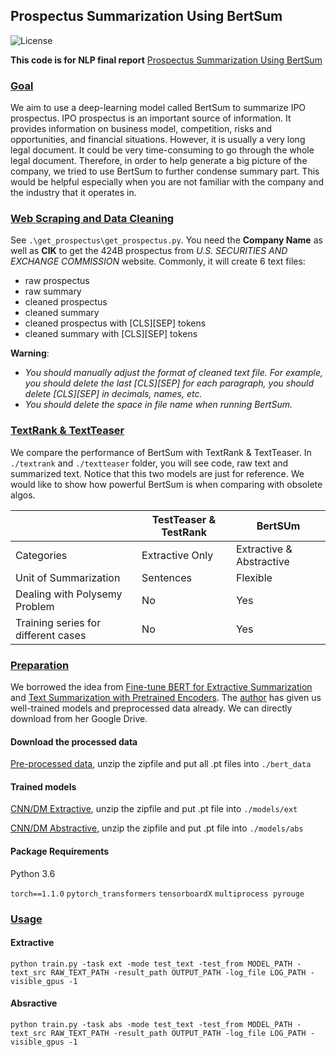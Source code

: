 ## Prospectus Summarization Using BertSum

![License](https://img.shields.io/badge/license-apache2_2-blue.svg)

**This code is for NLP final report** [Prospectus Summarization Using BertSum](https://github.com/guozhonghao1994/Prospectus_Summarization_Using_BertSum/blob/master/Final%20Report.pdf)

### [Goal](#readme)
We aim to use a deep-learning model called BertSum to summarize IPO prospectus. IPO prospectus is an important source of information. It provides information on business model, competition, risks and opportunities, and financial situations. However, it is usually a very long legal document. It could be very time-consuming to go through the whole legal document. Therefore, in order to help generate a big picture of the company, we tried to use BertSum to further condense summary part. This would be helpful especially when you are not familiar with the company and the industry that it operates in.

### [Web Scraping and Data Cleaning](#readme)
See `.\get_prospectus\get_prospectus.py`. You need the **Company Name** as well as **CIK** to get the 424B prospectus from *U.S. SECURITIES AND EXCHANGE COMMISSION* website. Commonly, it will create 6 text files:
- raw prospectus
- raw summary
- cleaned prospectus
- cleaned summary
- cleaned prospectus with [CLS][SEP] tokens
- cleaned summary with [CLS][SEP] tokens

**Warning**: 
- *You should manually adjust the format of cleaned text file. For example, you should delete the last [CLS][SEP] for each paragraph, you should delete [CLS][SEP] in decimals, names, etc.*
- *You should delete the space in file name when running BertSum.*

### [TextRank & TextTeaser](#readme)
We compare the performance of BertSum with TextRank & TextTeaser. In `./textrank` and `./textteaser` folder, you will see code, raw text and summarized text. Notice that this two models are just for reference. We would like to show how powerful BertSum is when comparing with obsolete algos.

|   |TestTeaser & TestRank|BertSUm|
|---|---|---|
|Categories|Extractive Only|Extractive & Abstractive|
|Unit of Summarization|Sentences|Flexible|
|Dealing with Polysemy Problem|No|Yes|
|Training series for different cases|No|Yes|

### [Preparation](#readme)
We borrowed the idea from [Fine-tune BERT for Extractive Summarization](https://arxiv.org/pdf/1903.10318.pdf) and [Text Summarization with Pretrained Encoders](https://www.aclweb.org/anthology/D19-1387.pdf). The [author](https://github.com/nlpyang/PreSumm/tree/dev) has given us well-trained models and preprocessed data already. We can directly download from her Google Drive.
#### Download the processed data
[Pre-processed data](https://drive.google.com/file/d/1DN7ClZCCXsk2KegmC6t4ClBwtAf5galI/view), unzip the zipfile and put all .pt files into `./bert_data`
#### Trained models
[CNN/DM Extractive](https://drive.google.com/file/d/1kKWoV0QCbeIuFt85beQgJ4v0lujaXobJ/view), unzip the zipfile and put .pt file into `./models/ext`

[CNN/DM Abstractive](https://drive.google.com/file/d/1-IKVCtc4Q-BdZpjXc4s70_fRsWnjtYLr/view), unzip the zipfile and put .pt file into `./models/abs`

#### Package Requirements
Python 3.6

`torch==1.1.0` `pytorch_transformers` `tensorboardX` `multiprocess pyrouge`

### [Usage](#readme)
#### Extractive
```
python train.py -task ext -mode test_text -test_from MODEL_PATH -text_src RAW_TEXT_PATH -result_path OUTPUT_PATH -log_file LOG_PATH -visible_gpus -1
```

#### Absractive
```
python train.py -task abs -mode test_text -test_from MODEL_PATH -text_src RAW_TEXT_PATH -result_path OUTPUT_PATH -log_file LOG_PATH -visible_gpus -1
```
